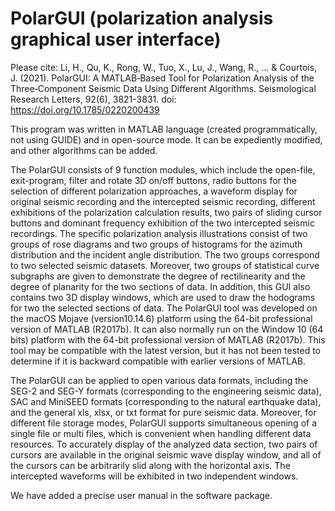 # PolarGUI (polarization analysis graphical user interface)

   Please cite: Li, H., Qu, K., Rong, W., Tuo, X., Lu, J., Wang, R., ... & Courtois, J. (2021). PolarGUI: A MATLAB‐Based Tool for Polarization Analysis of the Three‐Component Seismic Data Using Different Algorithms. Seismological Research Letters, 92(6), 3821-3831. doi: https://doi.org/10.1785/0220200439
   
   This program was written in MATLAB language (created programmatically, not using GUIDE) and in open-source mode. It can be expediently modified, and other algorithms can be added. 
   
  The PolarGUI consists of 9 function modules, which include the open-file, exit-program, filter and rotate 3D on/off buttons, radio buttons for the selection of different polarization approaches, a waveform display for original seismic recording and the intercepted seismic recording, different exhibitions of the polarization calculation results, two pairs of sliding cursor buttons and dominant frequency exhibition of the two intercepted seismic recordings. The specific polarization analysis illustrations consist of two groups of rose diagrams and two groups of histograms for the azimuth distribution and the incident angle distribution. The two groups correspond to two selected seismic datasets. Moreover, two groups of statistical curve subgraphs are given to demonstrate the degree of rectilinearity and the degree of planarity for the two sections of data. In addition, this GUI also contains two 3D display windows, which are used to draw the hodograms for two the selected sections of data. The PolarGUI tool was developed on the macOS Mojave (version10.14.6) platform using the 64-bit professional version of MATLAB (R2017b). It can also normally run on the Window 10 (64 bits) platform with the 64-bit professional version of MATLAB (R2017b). This tool may be compatible with the latest version, but it has not been tested to determine if it is backward compatible with earlier versions of MATLAB.

   The PolarGUI can be applied to open various data formats, including the SEG-2 and SEG-Y formats (corresponding to the engineering seismic data), SAC and MiniSEED
formats (corresponding to the natural earthquake data), and the general xls, xlsx, or txt format for pure seismic data. Moreover, for different file storage modes, PolarGUI supports simultaneous opening of a single file or multi files, which is convenient when handling different data resources. To accurately display of the analyzed data section, two pairs of cursors are available in the original seismic wave display window, and all of the cursors can be arbitrarily slid along with the horizontal axis. The intercepted waveforms will be exhibited in two independent windows.

  We have added a precise user manual in the software package.
